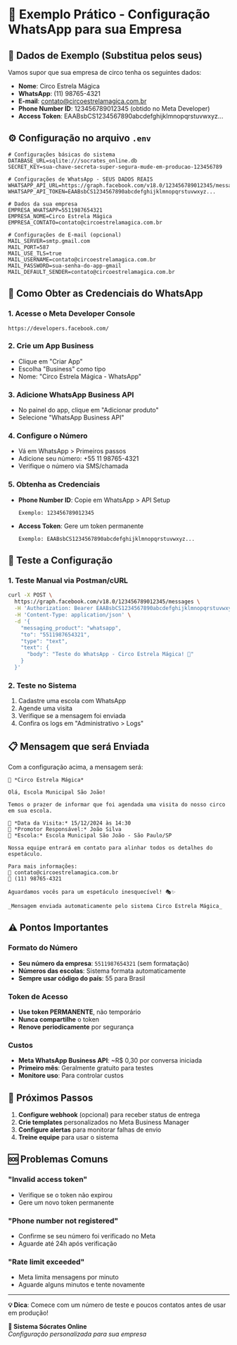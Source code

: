 # 🎪 Exemplo Prático - Configuração WhatsApp para sua Empresa

## 📝 Dados de Exemplo (Substitua pelos seus)

Vamos supor que sua empresa de circo tenha os seguintes dados:

- **Nome**: Circo Estrela Mágica
- **WhatsApp**: (11) 98765-4321
- **E-mail**: contato@circoestrelamagica.com.br
- **Phone Number ID**: 123456789012345 (obtido no Meta Developer)
- **Access Token**: EAABsbCS1234567890abcdefghijklmnopqrstuvwxyz...

## ⚙️ Configuração no arquivo `.env`

```env
# Configurações básicas do sistema
DATABASE_URL=sqlite:///socrates_online.db
SECRET_KEY=sua-chave-secreta-super-segura-mude-em-producao-123456789

# Configurações de WhatsApp - SEUS DADOS REAIS
WHATSAPP_API_URL=https://graph.facebook.com/v18.0/123456789012345/messages
WHATSAPP_API_TOKEN=EAABsbCS1234567890abcdefghijklmnopqrstuvwxyz...

# Dados da sua empresa
EMPRESA_WHATSAPP=5511987654321
EMPRESA_NOME=Circo Estrela Mágica
EMPRESA_CONTATO=contato@circoestrelamagica.com.br

# Configurações de E-mail (opcional)
MAIL_SERVER=smtp.gmail.com
MAIL_PORT=587
MAIL_USE_TLS=true
MAIL_USERNAME=contato@circoestrelamagica.com.br
MAIL_PASSWORD=sua-senha-do-app-gmail
MAIL_DEFAULT_SENDER=contato@circoestrelamagica.com.br
```

## 📱 Como Obter as Credenciais do WhatsApp

### 1. Acesse o Meta Developer Console
```
https://developers.facebook.com/
```

### 2. Crie um App Business
- Clique em "Criar App"
- Escolha "Business" como tipo
- Nome: "Circo Estrela Mágica - WhatsApp"

### 3. Adicione WhatsApp Business API
- No painel do app, clique em "Adicionar produto"
- Selecione "WhatsApp Business API"

### 4. Configure o Número
- Vá em WhatsApp > Primeiros passos
- Adicione seu número: +55 11 98765-4321
- Verifique o número via SMS/chamada

### 5. Obtenha as Credenciais
- **Phone Number ID**: Copie em WhatsApp > API Setup
  ```
  Exemplo: 123456789012345
  ```
- **Access Token**: Gere um token permanente
  ```
  Exemplo: EAABsbCS1234567890abcdefghijklmnopqrstuvwxyz...
  ```

## 🧪 Teste a Configuração

### 1. Teste Manual via Postman/cURL

```bash
curl -X POST \
  https://graph.facebook.com/v18.0/123456789012345/messages \
  -H 'Authorization: Bearer EAABsbCS1234567890abcdefghijklmnopqrstuvwxyz...' \
  -H 'Content-Type: application/json' \
  -d '{
    "messaging_product": "whatsapp",
    "to": "5511987654321",
    "type": "text",
    "text": {
      "body": "Teste do WhatsApp - Circo Estrela Mágica! 🎪"
    }
  }'
```

### 2. Teste no Sistema
1. Cadastre uma escola com WhatsApp
2. Agende uma visita
3. Verifique se a mensagem foi enviada
4. Confira os logs em "Administrativo > Logs"

## 📋 Mensagem que será Enviada

Com a configuração acima, a mensagem será:

```
🎪 *Circo Estrela Mágica*

Olá, Escola Municipal São João!

Temos o prazer de informar que foi agendada uma visita do nosso circo em sua escola.

📅 *Data da Visita:* 15/12/2024 às 14:30
👤 *Promotor Responsável:* João Silva
📍 *Escola:* Escola Municipal São João - São Paulo/SP

Nossa equipe entrará em contato para alinhar todos os detalhes do espetáculo.

Para mais informações:
📧 contato@circoestrelamagica.com.br
📱 (11) 98765-4321

Aguardamos vocês para um espetáculo inesquecível! 🎭✨

_Mensagem enviada automaticamente pelo sistema Circo Estrela Mágica_
```

## ⚠️ Pontos Importantes

### Formato do Número
- **Seu número da empresa**: `5511987654321` (sem formatação)
- **Números das escolas**: Sistema formata automaticamente
- **Sempre usar código do país**: 55 para Brasil

### Token de Acesso
- **Use token PERMANENTE**, não temporário
- **Nunca compartilhe** o token
- **Renove periodicamente** por segurança

### Custos
- **Meta WhatsApp Business API**: ~R$ 0,30 por conversa iniciada
- **Primeiro mês**: Geralmente gratuito para testes
- **Monitore uso**: Para controlar custos

## 🚀 Próximos Passos

1. **Configure webhook** (opcional) para receber status de entrega
2. **Crie templates** personalizados no Meta Business Manager
3. **Configure alertas** para monitorar falhas de envio
4. **Treine equipe** para usar o sistema

## 🆘 Problemas Comuns

### "Invalid access token"
- Verifique se o token não expirou
- Gere um novo token permanente

### "Phone number not registered"
- Confirme se seu número foi verificado no Meta
- Aguarde até 24h após verificação

### "Rate limit exceeded"
- Meta limita mensagens por minuto
- Aguarde alguns minutos e tente novamente

---

**💡 Dica**: Comece com um número de teste e poucos contatos antes de usar em produção!

**🎪 Sistema Sócrates Online**  
*Configuração personalizada para sua empresa*
